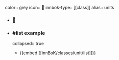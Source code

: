 color:: grey
icon:: 📓
innbok-type:: [[class]]
alias:: units

- ### 🔖 

- ### #list example
  collapsed:: true
  - {{embed [[innBoK/classes/unit/list]]}}



